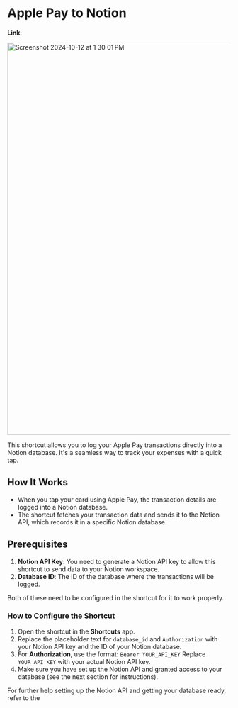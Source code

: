 # Apple Pay to Notion

**Link**: 

<img width="886" alt="Screenshot 2024-10-12 at 1 30 01 PM" src="https://github.com/user-attachments/assets/ffca6675-f426-46fc-9106-24b9aaf8b3b8">

This shortcut allows you to log your Apple Pay transactions directly into a Notion database. It's a seamless way to track your expenses with a quick tap.

## How It Works
- When you tap your card using Apple Pay, the transaction details are logged into a Notion database.
- The shortcut fetches your transaction data and sends it to the Notion API, which records it in a specific Notion database.

## Prerequisites

1. **Notion API Key**: You need to generate a Notion API key to allow this shortcut to send data to your Notion workspace.
2. **Database ID**: The ID of the database where the transactions will be logged.

Both of these need to be configured in the shortcut for it to work properly.

### How to Configure the Shortcut

1. Open the shortcut in the **Shortcuts** app.
2. Replace the placeholder text for `database_id` and `Authorization` with your Notion API key and the ID of your Notion database.
3. For **Authorization**, use the format: `Bearer YOUR_API_KEY` Replace `YOUR_API_KEY` with your actual Notion API key.
4. Make sure you have set up the Notion API and granted access to your database (see the next section for instructions).

For further help setting up the Notion API and getting your database ready, refer to the 


